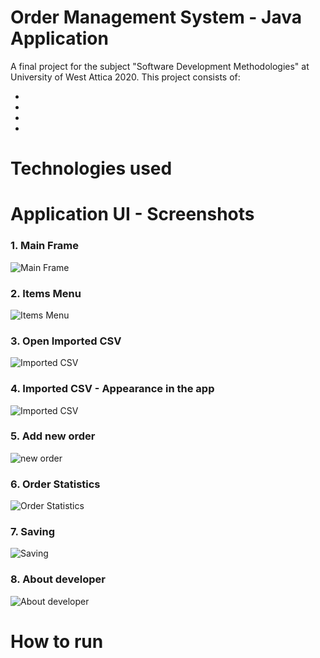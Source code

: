 # Order Management System - Java Application

A final project for the subject "Software Development Methodologies" at University of West Attica 2020. 
This project consists of: 

*
*
*
*


# Technologies used 


# Application UI - Screenshots

### 1. Main Frame
![Main Frame](https://user-images.githubusercontent.com/87998374/230890580-a158002c-d6e5-48f2-868b-d5acde69d8a3.png)

### 2. Items Menu
![Items Menu](https://user-images.githubusercontent.com/87998374/230891739-9764e4a8-8558-454b-8ebc-69089969a914.png)

### 3. Open Imported CSV
![Imported CSV](https://user-images.githubusercontent.com/87998374/230892000-fdb24ef3-e138-48ca-8460-b281f1f087d3.png)

### 4. Imported CSV - Appearance in the app
![Imported CSV](https://user-images.githubusercontent.com/87998374/230892052-0f99ff36-c891-4d0b-b3e6-1cb1333a4099.png)

### 5. Add new order
![new order](https://user-images.githubusercontent.com/87998374/230892169-d0b5be37-6e9a-4833-8efb-309ee780659f.png)

### 6. Order Statistics
![Order Statistics](https://user-images.githubusercontent.com/87998374/230892359-627937da-7e4b-428c-8e70-640da1114416.png)

### 7. Saving
![Saving](https://user-images.githubusercontent.com/87998374/230892468-a7d1144e-28cf-4f39-a926-50289021b822.png)

### 8. About developer
![About developer](https://user-images.githubusercontent.com/87998374/230892777-dd84c94a-7895-4a6b-81f2-982c73cbaedb.png)


# How to run 







